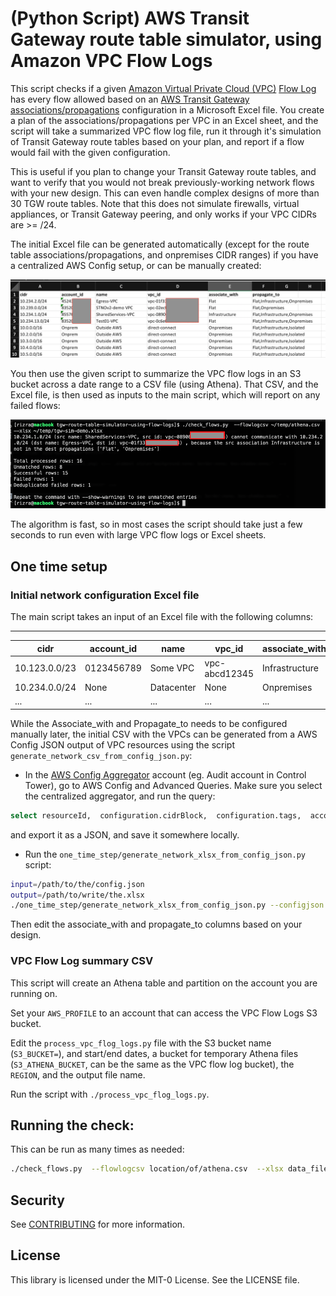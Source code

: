 # (Python Script) AWS Transit Gateway route table simulator, using Amazon VPC Flow Logs

This script checks if a given [Amazon Virtual Private Cloud (VPC)](https://aws.amazon.com/vpc/) [Flow Log](https://docs.aws.amazon.com/vpc/latest/userguide/flow-logs.html) has every flow allowed based on an [AWS Transit Gateway](https://aws.amazon.com/transit-gateway/) [associations/propagations](https://docs.aws.amazon.com/vpc/latest/tgw/how-transit-gateways-work.html#tgw-routing-overview) configuration in a Microsoft Excel file. You create a plan of the associations/propagations per VPC in an Excel sheet, and the script will take a summarized VPC flow log file, run it through it's simulation of Transit Gateway route tables based on your plan, and report if a flow would fail with the given configuration.

This is useful if you plan to change your Transit Gateway route tables, and want to verify that you would not break previously-working network flows with your new design. This can even handle complex designs of more than 30 TGW route tables. Note that this does not simulate firewalls, virtual appliances, or Transit Gateway peering, and only works if your VPC CIDRs are >= /24.

The initial Excel file can be generated automatically (except for the route table associations/propagations, and onpremises CIDR ranges) if you have a centralized AWS Config setup, or can be manually created:

![Image](images/excel.png)

You then use the given script to summarize the VPC flow logs in an S3 bucket across a date range to a CSV file (using Athena). That CSV, and the Excel file, is then used as inputs to the main script, which will report on any failed flows:

![Image](images/command.png)

The algorithm is fast, so in most cases the script should take just a few seconds to run even with large VPC flow logs or Excel sheets.


## One time setup

### Initial network configuration Excel file

The main script takes an input of an Excel file with the following columns:

-----------------------------------------------------------------------------
| cidr | account_id | name | vpc_id | associate_with | propagate_to |
|----------|------------|----------|--------|----------------|--------------|
| 10.123.0.0/23 | 0123456789 | Some VPC | vpc-abcd12345 | Infrastructure | Flat,Infrastucture,Onpremises |
| 10.234.0.0/24 | None | Datacenter | None | Onpremises | Flat,Infrastucture,Prod-Flat |
| ... | ... | ... | ... | ... |

While the Associate_with and Propagate_to needs to be configured manually later, the initial CSV with the VPCs can be generated from a AWS Config JSON output of VPC resources using the script `generate_network_csv_from_config_json.py`:

- In the [AWS Config Aggregator](https://docs.aws.amazon.com/config/latest/developerguide/aggregate-data.html) account (eg. Audit account in Control Tower), go to AWS Config and Advanced Queries. Make sure you select the centralized aggregator, and run the query:

```sql
select resourceId,  configuration.cidrBlock,  configuration.tags,  accountId where  resourceType = 'AWS::EC2::VPC'
```

and export it as a JSON, and save it somewhere locally.

- Run the `one_time_step/generate_network_xlsx_from_config_json.py` script:

```bash
input=/path/to/the/config.json
output=/path/to/write/the.xlsx
./one_time_step/generate_network_xlsx_from_config_json.py --configjson $input --output $output
```

Then edit the associate_with and propagate_to columns based on your design.


### VPC Flow Log summary CSV

This script will create an Athena table and partition on the account you are running on.

Set your `AWS_PROFILE` to an account that can access the VPC Flow Logs S3 bucket.

Edit the `process_vpc_flog_logs.py` file with the S3 bucket name (`S3_BUCKET=`), and start/end dates, a bucket for temporary Athena files (`S3_ATHENA_BUCKET`, can be the same as the VPC flow log bucket), the `REGION`, and the output file name.

Run the script with `./process_vpc_flog_logs.py`. 


## Running the check:

This can be run as many times as needed:

```bash
./check_flows.py  --flowlogcsv location/of/athena.csv  --xlsx data_files/network_configuration_plan.xlsx
```

## Security

See [CONTRIBUTING](CONTRIBUTING.md#security-issue-notifications) for more information.

## License

This library is licensed under the MIT-0 License. See the LICENSE file.

